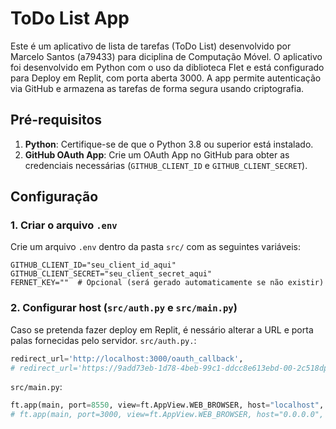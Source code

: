 # ToDo List App

Este é um aplicativo de lista de tarefas (ToDo List) desenvolvido por Marcelo Santos (a79433) para diciplina de Computação Móvel. O aplicativo foi desenvolvido em Python com o uso da diblioteca Flet e está configurado para Deploy em Replit, com porta aberta 3000. A app permite autenticação via GitHub e armazena as tarefas de forma segura usando criptografia.

## Pré-requisitos

1. **Python**: Certifique-se de que o Python 3.8 ou superior está instalado.
2. **GitHub OAuth App**: Crie um OAuth App no GitHub para obter as credenciais necessárias (`GITHUB_CLIENT_ID` e `GITHUB_CLIENT_SECRET`).

## Configuração

### 1. Criar o arquivo `.env`

Crie um arquivo `.env` dentro da pasta `src/` com as seguintes variáveis:

```plaintext
GITHUB_CLIENT_ID="seu_client_id_aqui"
GITHUB_CLIENT_SECRET="seu_client_secret_aqui"
FERNET_KEY=""  # Opcional (será gerado automaticamente se não existir)
```

### 2. Configurar host (`src/auth.py` e `src/main.py`)

 Caso se pretenda fazer deploy em Replit, é nessário alterar a URL e porta palas fornecidas pelo servidor.
 `src/auth.py.`:
```python
redirect_url='http://localhost:3000/oauth_callback',
# redirect_url='https://9add73eb-1d78-4beb-99c1-ddcc8e613ebd-00-2c518dp4o8er8.riker.replit.dev:3000/oauth_callback', # Replit

```

`src/main.py`:
```python
ft.app(main, port=8550, view=ft.AppView.WEB_BROWSER, host="localhost", assets_dir="src/assets")
# ft.app(main, port=3000, view=ft.AppView.WEB_BROWSER, host="0.0.0.0", assets_dir="src/assets") # Replit
```